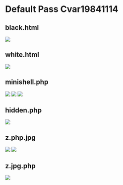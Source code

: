 <h1>Default Pass Cvar19841114</h1>
<h2>black.html</h2>
<img src="images/black.png" />
<h2>white.html</h2>
<img src="images/white.png" />
<h2>minishell.php</h2>
<img src="images/minishell.jpg" />
<img src="images/minishell2.jpg" />
<img src="images/minishell3.jpg" />
<h2>hidden.php</h2>
<img src="images/hidden.jpg" />
<h2>z.php.jpg</h2>
<img src="images/z.php.jpg" />
<img src="images/z.php.jpg.png" />
<h2>z.jpg.php</h2>
<img src="images/z.jpg.php.jpg" />